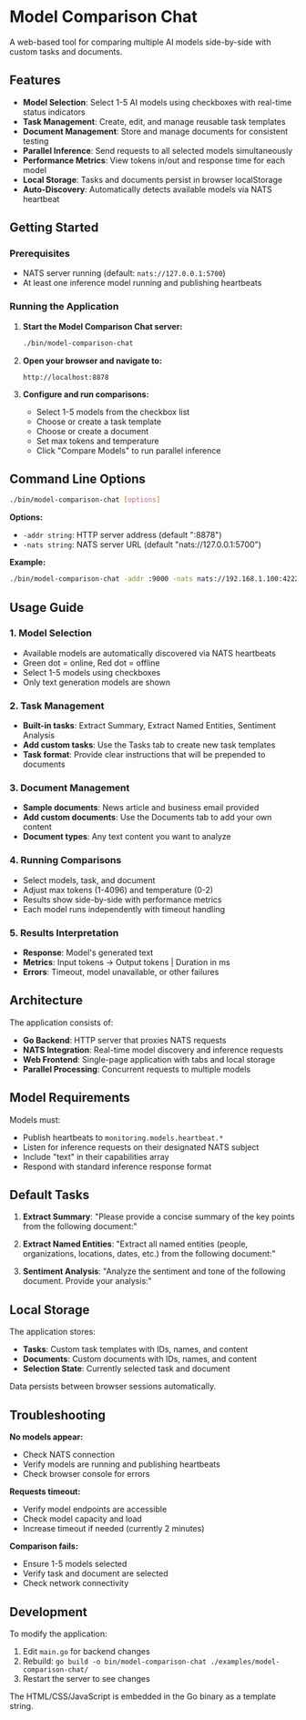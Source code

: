 # Model Comparison Chat

A web-based tool for comparing multiple AI models side-by-side with custom tasks and documents.

## Features

- **Model Selection**: Select 1-5 AI models using checkboxes with real-time status indicators
- **Task Management**: Create, edit, and manage reusable task templates  
- **Document Management**: Store and manage documents for consistent testing
- **Parallel Inference**: Send requests to all selected models simultaneously
- **Performance Metrics**: View tokens in/out and response time for each model
- **Local Storage**: Tasks and documents persist in browser localStorage
- **Auto-Discovery**: Automatically detects available models via NATS heartbeat

## Getting Started

### Prerequisites

- NATS server running (default: `nats://127.0.0.1:5700`)
- At least one inference model running and publishing heartbeats

### Running the Application

1. **Start the Model Comparison Chat server:**
   ```bash
   ./bin/model-comparison-chat
   ```

2. **Open your browser and navigate to:**
   ```
   http://localhost:8878
   ```

3. **Configure and run comparisons:**
   - Select 1-5 models from the checkbox list
   - Choose or create a task template
   - Choose or create a document  
   - Set max tokens and temperature
   - Click "Compare Models" to run parallel inference

## Command Line Options

```bash
./bin/model-comparison-chat [options]
```

**Options:**
- `-addr string`: HTTP server address (default ":8878")
- `-nats string`: NATS server URL (default "nats://127.0.0.1:5700")

**Example:**
```bash
./bin/model-comparison-chat -addr :9000 -nats nats://192.168.1.100:4222
```

## Usage Guide

### 1. Model Selection
- Available models are automatically discovered via NATS heartbeats
- Green dot = online, Red dot = offline  
- Select 1-5 models using checkboxes
- Only text generation models are shown

### 2. Task Management
- **Built-in tasks**: Extract Summary, Extract Named Entities, Sentiment Analysis
- **Add custom tasks**: Use the Tasks tab to create new task templates
- **Task format**: Provide clear instructions that will be prepended to documents

### 3. Document Management  
- **Sample documents**: News article and business email provided
- **Add custom documents**: Use the Documents tab to add your own content
- **Document types**: Any text content you want to analyze

### 4. Running Comparisons
- Select models, task, and document
- Adjust max tokens (1-4096) and temperature (0-2)
- Results show side-by-side with performance metrics
- Each model runs independently with timeout handling

### 5. Results Interpretation
- **Response**: Model's generated text
- **Metrics**: Input tokens → Output tokens | Duration in ms
- **Errors**: Timeout, model unavailable, or other failures

## Architecture

The application consists of:

- **Go Backend**: HTTP server that proxies NATS requests
- **NATS Integration**: Real-time model discovery and inference requests  
- **Web Frontend**: Single-page application with tabs and local storage
- **Parallel Processing**: Concurrent requests to multiple models

## Model Requirements

Models must:
- Publish heartbeats to `monitoring.models.heartbeat.*`
- Listen for inference requests on their designated NATS subject
- Include "text" in their capabilities array
- Respond with standard inference response format

## Default Tasks

1. **Extract Summary**: "Please provide a concise summary of the key points from the following document:"

2. **Extract Named Entities**: "Extract all named entities (people, organizations, locations, dates, etc.) from the following document:"

3. **Sentiment Analysis**: "Analyze the sentiment and tone of the following document. Provide your analysis:"

## Local Storage

The application stores:
- **Tasks**: Custom task templates with IDs, names, and content
- **Documents**: Custom documents with IDs, names, and content  
- **Selection State**: Currently selected task and document

Data persists between browser sessions automatically.

## Troubleshooting

**No models appear:**
- Check NATS connection
- Verify models are running and publishing heartbeats
- Check browser console for errors

**Requests timeout:**
- Verify model endpoints are accessible
- Check model capacity and load
- Increase timeout if needed (currently 2 minutes)

**Comparison fails:**
- Ensure 1-5 models selected
- Verify task and document are selected
- Check network connectivity

## Development

To modify the application:

1. Edit `main.go` for backend changes
2. Rebuild: `go build -o bin/model-comparison-chat ./examples/model-comparison-chat/`
3. Restart the server to see changes

The HTML/CSS/JavaScript is embedded in the Go binary as a template string.